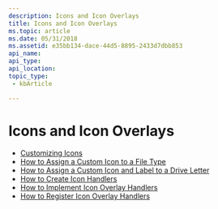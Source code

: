 ```yaml
---
description: Icons and Icon Overlays
title: Icons and Icon Overlays
ms.topic: article
ms.date: 05/31/2018
ms.assetid: e35bb134-dace-44d5-8895-2433d7dbb853
api_name: 
api_type: 
api_location: 
topic_type: 
 - kbArticle

---
```


# Icons and Icon Overlays

-   [Customizing Icons](icon.md)
-   [How to Assign a Custom Icon to a File Type](how-to-assign-a-custom-icon-to-a-file-type.md)
-   [How to Assign a Custom Icon and Label to a Drive Letter](how-to-assign-a-custom-icon-and-label-to-a-drive-letter.md)
-   [How to Create Icon Handlers](how-to-create-icon-handlers.md)
-   [How to Implement Icon Overlay Handlers](how-to-implement-icon-overlay-handlers.md)
-   [How to Register Icon Overlay Handlers](how-to-register-icon-overlay-handlers.md)

 

 



